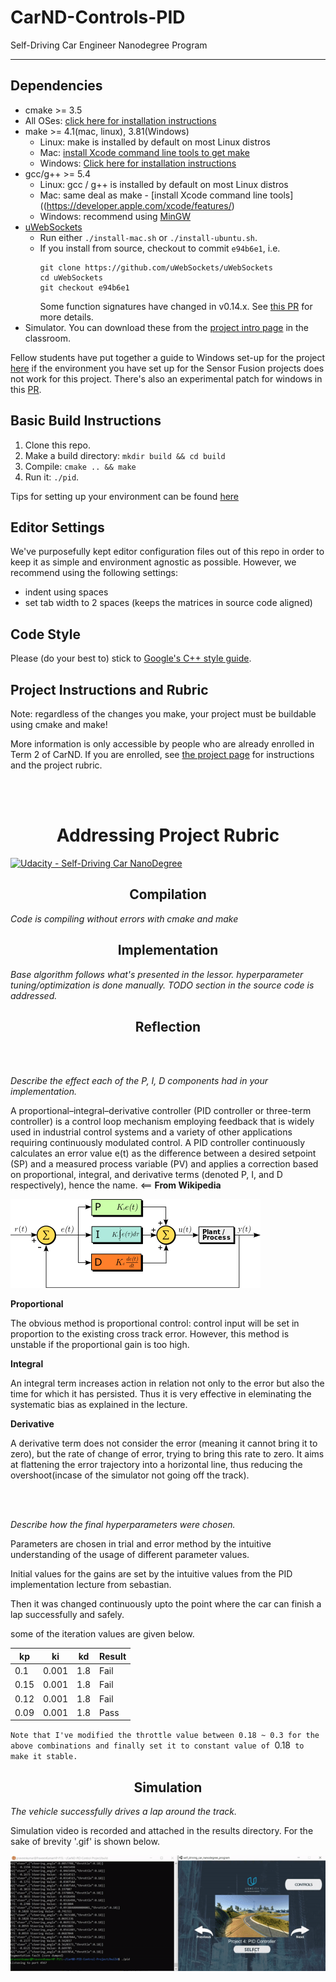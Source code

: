 # CarND-Controls-PID
Self-Driving Car Engineer Nanodegree Program

---

## Dependencies

* cmake >= 3.5
 * All OSes: [click here for installation instructions](https://cmake.org/install/)
* make >= 4.1(mac, linux), 3.81(Windows)
  * Linux: make is installed by default on most Linux distros
  * Mac: [install Xcode command line tools to get make](https://developer.apple.com/xcode/features/)
  * Windows: [Click here for installation instructions](http://gnuwin32.sourceforge.net/packages/make.htm)
* gcc/g++ >= 5.4
  * Linux: gcc / g++ is installed by default on most Linux distros
  * Mac: same deal as make - [install Xcode command line tools]((https://developer.apple.com/xcode/features/)
  * Windows: recommend using [MinGW](http://www.mingw.org/)
* [uWebSockets](https://github.com/uWebSockets/uWebSockets)
  * Run either `./install-mac.sh` or `./install-ubuntu.sh`.
  * If you install from source, checkout to commit `e94b6e1`, i.e.
    ```
    git clone https://github.com/uWebSockets/uWebSockets 
    cd uWebSockets
    git checkout e94b6e1
    ```
    Some function signatures have changed in v0.14.x. See [this PR](https://github.com/udacity/CarND-MPC-Project/pull/3) for more details.
* Simulator. You can download these from the [project intro page](https://github.com/udacity/self-driving-car-sim/releases) in the classroom.

Fellow students have put together a guide to Windows set-up for the project [here](https://s3-us-west-1.amazonaws.com/udacity-selfdrivingcar/files/Kidnapped_Vehicle_Windows_Setup.pdf) if the environment you have set up for the Sensor Fusion projects does not work for this project. There's also an experimental patch for windows in this [PR](https://github.com/udacity/CarND-PID-Control-Project/pull/3).

## Basic Build Instructions

1. Clone this repo.
2. Make a build directory: `mkdir build && cd build`
3. Compile: `cmake .. && make`
4. Run it: `./pid`. 

Tips for setting up your environment can be found [here](https://classroom.udacity.com/nanodegrees/nd013/parts/40f38239-66b6-46ec-ae68-03afd8a601c8/modules/0949fca6-b379-42af-a919-ee50aa304e6a/lessons/f758c44c-5e40-4e01-93b5-1a82aa4e044f/concepts/23d376c7-0195-4276-bdf0-e02f1f3c665d)

## Editor Settings

We've purposefully kept editor configuration files out of this repo in order to
keep it as simple and environment agnostic as possible. However, we recommend
using the following settings:

* indent using spaces
* set tab width to 2 spaces (keeps the matrices in source code aligned)

## Code Style

Please (do your best to) stick to [Google's C++ style guide](https://google.github.io/styleguide/cppguide.html).

## Project Instructions and Rubric

Note: regardless of the changes you make, your project must be buildable using
cmake and make!

More information is only accessible by people who are already enrolled in Term 2
of CarND. If you are enrolled, see [the project page](https://classroom.udacity.com/nanodegrees/nd013/parts/40f38239-66b6-46ec-ae68-03afd8a601c8/modules/f1820894-8322-4bb3-81aa-b26b3c6dcbaf/lessons/e8235395-22dd-4b87-88e0-d108c5e5bbf4/concepts/6a4d8d42-6a04-4aa6-b284-1697c0fd6562)
for instructions and the project rubric.



<br/><br/>
<h1 align="center"> Addressing Project Rubric </h1>

[![Udacity - Self-Driving Car NanoDegree](https://s3.amazonaws.com/udacity-sdc/github/shield-carnd.svg)](http://www.udacity.com/drive)
<h2 align="center">Compilation </h2>

<em>Code is compiling without errors with cmake and make</em>

<h2 align="center">Implementation </h2>

<em>Base algorithm follows what's presented in the lessor. hyperparameter tuning/optimization is done manually. TODO section in the source code is addressed.</em>

<h2 align="center">Reflection </h2>
<br/><br/>

<em>Describe the effect each of the P, I, D components had in your implementation.</em>

A proportional–integral–derivative controller (PID controller or three-term controller) is a control loop mechanism employing feedback that is widely used in industrial control systems and a variety of other applications requiring continuously modulated control. A PID controller continuously calculates an error value e(t) as the difference between a desired setpoint (SP) and a measured process variable (PV) and applies a correction based on proportional, integral, and derivative terms (denoted P, I, and D respectively), hence the name. <== **From Wikipedia**

![](./results/PID_en.svg.png)

**Proportional**

The obvious method is proportional control: control input will be set in proportion to the existing cross track error. However, this method is unstable if the proportional gain is too high.

**Integral**

An integral term increases action in relation not only to the error but also the time for which it has persisted. Thus it is very effective in eleminating the systematic bias as explained in the lecture.

**Derivative**

A derivative term does not consider the error (meaning it cannot bring it to zero), but the rate of change of error, trying to bring this rate to zero. It aims at flattening the error trajectory into a horizontal line, thus reducing the overshoot(incase of the simulator not going off the track).

<br/><br/>

<em>Describe how the final hyperparameters were chosen.</em>

Parameters are chosen in trial and error method by the intuitive understanding of the usage of different parameter values.

Initial values for the gains are set by the intuitive values from the PID implementation lecture from sebastian.

Then it was changed continuously upto the point where the car can finish a lap successfully and safely.

some of the iteration values are given below.

| kp  | ki | kd  | Result |
| ------------- | ------------- | ------------- | ------------- |
| 0.1  | 0.001  | 1.8  | Fail  |
| 0.15  | 0.001  | 1.8  | Fail  |
| 0.12  | 0.001  | 1.8  | Fail  |
| 0.09  | 0.001  | 1.8  | Pass  |

`Note that I've modified the throttle value between 0.18 ~ 0.3 for the above combinations and finally set it to constant value of `0.18` to make it stable.`


<h2 align="center">Simulation </h2>

<em>The vehicle successfully drives a lap around the track.</em>

Simulation video is recorded and attached in the results directory. For the sake of brevity '.gif' is shown below.

![](./results/PID_Final_Result_1.5MB.gif)

